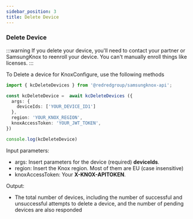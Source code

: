 ```yaml
---
sidebar_position: 3
title: Delete Device
---
```


### Delete Device

:::warning
If you delete your device, you'll need to contact your partner or SamsungKnox to reenroll your device. You can't manually enroll things like licenses.
:::

To Delete a device for KnoxConfigure, use the following methods

```ts
import { kcDeleteDevices } from '@redredgroup/samsungknox-api';

const kcDeleteDevice =  await kcDeleteDevices ({
  args: {
    deviceIds: ['YOUR_DEVICE_ID1']
  },
  region: 'YOUR_KNOX_REGION',
  knoxAccessToken: 'YOUR_JWT_TOKEN',
})

console.log(kcDeleteDevice)
```

Input parameters:

- args: Insert parameters for the device (required) **deviceIds**. 
- region: Insert the Knox region. Most of them are EU (case insensitive)
- knoxAccessToken: Your **X-KNOX-APITOKEN**.

Output:

- The total number of devices, including the number of successful and unsuccessful attempts to delete a device, and the number of pending devices are also responded